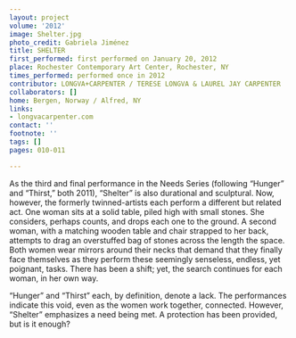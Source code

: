 ```yaml
---
layout: project
volume: '2012'
image: Shelter.jpg
photo_credit: Gabriela Jiménez
title: SHELTER
first_performed: first performed on January 20, 2012
place: Rochester Contemporary Art Center, Rochester, NY
times_performed: performed once in 2012
contributor: LONGVA+CARPENTER / TERESE LONGVA & LAUREL JAY CARPENTER
collaborators: []
home: Bergen, Norway / Alfred, NY
links:
- longvacarpenter.com
contact: ''
footnote: ''
tags: []
pages: 010-011

---
```


As the third and final performance in the Needs Series (following “Hunger” and “Thirst,” both 2011), “Shelter” is also durational and sculptural. Now, however, the formerly twinned-artists each perform a different but related act. One woman sits at a solid table, piled high with small stones. She considers, perhaps counts, and drops each one to the ground. A second woman, with a matching wooden table and chair strapped to her back, attempts to drag an overstuffed bag of stones across the length the space. Both women wear mirrors around their necks that demand that they finally face themselves as they perform these seemingly senseless, endless, yet poignant, tasks. There has been a shift; yet, the search continues for each woman, in her own way.

“Hunger” and “Thirst” each, by definition, denote a lack. The performances indicate this void, even as the women work together, connected. However, “Shelter” emphasizes a need being met. A protection has been provided, but is it enough?
